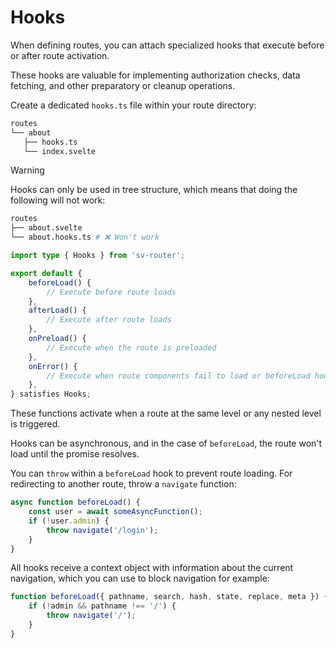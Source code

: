 # Hooks

When defining routes, you can attach specialized hooks that execute before or after route activation.

These hooks are valuable for implementing authorization checks, data fetching, and other preparatory or cleanup operations.

Create a dedicated `hooks.ts` file within your route directory:

```sh {3}
routes
└── about
   ├── hooks.ts
   └── index.svelte
```

> [!WARNING]
> Hooks can only be used in tree structure, which means that doing the following will not work:
>
> ```sh
> routes
> ├── about.svelte
> └── about.hooks.ts # ❌ Won't work
> ```

```ts [hooks.ts]
import type { Hooks } from 'sv-router';

export default {
	beforeLoad() {
		// Execute before route loads
	},
	afterLoad() {
		// Execute after route loads
	},
	onPreload() {
		// Execute when the route is preloaded
	},
	onError() {
		// Execute when route components fail to load or beforeLoad hooks throw an error
	},
} satisfies Hooks;
```

These functions activate when a route at the same level or any nested level is triggered.

Hooks can be asynchronous, and in the case of `beforeLoad`, the route won't load until the promise resolves.

You can `throw` within a `beforeLoad` hook to prevent route loading. For redirecting to another route, throw a `navigate` function:

```ts
async function beforeLoad() {
	const user = await someAsyncFunction();
	if (!user.admin) {
		throw navigate('/login');
	}
}
```

All hooks receive a context object with information about the current navigation, which you can use to block navigation for example:

```ts
function beforeLoad({ pathname, search, hash, state, replace, meta }) {
	if (!admin && pathname !== '/') {
		throw navigate('/');
	}
}
```
